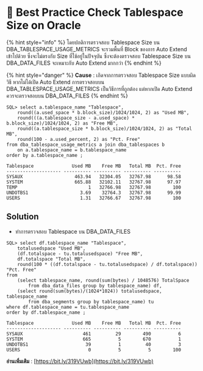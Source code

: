 # 🍉 Best Practice Check Tablespace Size on Oracle

{% hint style="info" %}
โดยปกติการตรวจสอบ Tablespace Size บน DBA\_TABLESPACE\_USAGE\_METRICS จะรวมพื้นที่ Block ของการ Auto Extend เข้าไปด้วย ซึ่งจะไม่ตรงกับ Size ที่ใช้อยู่ในปัจจุบัน ซึ่งจะต้องตรวจสอบ Tablespace Size บน DBA\_DATA\_FILES จะเหมาะกับ Auto Extend มากกว่า
{% endhint %}

{% hint style="danger" %}
**Cause** : เกิดจากการตรวจสอบ Tablespace Size แบบผิดวิธี หากไม่ได้เปิด Auto Extend การตรวจสอบบน DBA\_TABLESPACE\_USAGE\_METRICS เป็นวิธีการที่ถูกต้อง แต่หากเปิด Auto Extend ควรจะตรวจสอบบน DBA\_DATA\_FILES
{% endhint %}

```
SQL> select a.tablespace_name "Tablespace",
    round((a.used_space * b.block_size)/1024/1024, 2) as "Used MB",
    round(((a.tablespace_size - a.used_space) * b.block_size)/1024/1024, 2) as "Free MB",
    round((a.tablespace_size * b.block_size)/1024/1024, 2) as "Total MB",
    round(100 - a.used_percent, 2) as "Pct. Free"
from dba_tablespace_usage_metrics a join dba_tablespaces b
    on a.tablespace_name = b.tablespace_name
order by a.tablespace_name ;

Tablespace              Used MB    Free MB   Total MB  Pct. Free
-------------------- ---------- ---------- ---------- ----------
SYSAUX                   463.94   32304.05   32767.98      98.58
SYSTEM                   665.88   32102.11   32767.98      97.97
TEMP                          1   32766.98   32767.98        100
UNDOTBS1                   3.69    32764.3   32767.98      99.99
USERS                      1.31   32766.67   32767.98        100
```

## **Solution**

* ทำการตรวจสอบ Tablespace บน DBA\_DATA\_FILES

```
SQL> select df.tablespace_name "Tablespace",
    totalusedspace "Used MB",
    (df.totalspace - tu.totalusedspace) "Free MB",
    df.totalspace "Total MB",
    round(100 * ((df.totalspace - tu.totalusedspace) / df.totalspace)) "Pct. Free"
from 
    (select tablespace_name, round(sum(bytes) / 1048576) TotalSpace 
        from dba_data_files group by tablespace_name) df,
    (select round(sum(bytes)/(1024*1024)) totalusedspace, tablespace_name 
        from dba_segments group by tablespace_name) tu
where df.tablespace_name = tu.tablespace_name
order by df.tablespace_name ;

Tablespace              Used MB    Free MB   Total MB  Pct. Free
-------------------- ---------- ---------- ---------- ----------
SYSAUX                      461         29        490          6
SYSTEM                      665          5        670          1
UNDOTBS1                     39          1         40          3
USERS                         0          5          5        100
```

**อ่านเพิ่มเติม** : [https://bit.ly/319VUwb](https://bit.ly/319VUwb)
